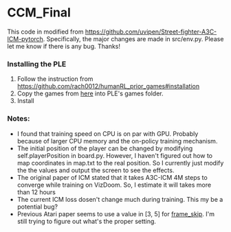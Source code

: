 # CCM_Final
This code in modified from https://github.com/uvipen/Street-fighter-A3C-ICM-pytorch. Specifically, the major changes are made in src/env.py. Please let me know if there is any bug. Thanks!

### Installing the PLE
1. Follow the instruction from https://github.com/rach0012/humanRL_prior_games#installation
2. Copy the games from [here](https://github.com/rach0012/humanRL_prior_games/tree/master/ple/games) into PLE's games folder.
3. Install

### Notes:
* I found that training speed on CPU is on par with GPU. Probably because of larger CPU memory and the on-policy training mechanism.
* The initial position of the player can be changed by modifying self.playerPosition in board.py. However, I haven't figured out how to map coordinates in map.txt to the real position. So I currently just modify the the values and output the screen to see the effects.
* The original paper of ICM stated that it takes A3C-ICM 4M steps to converge while training on VizDoom. So, I estimate it will takes more than 12 hours
* The current ICM loss dosen't change much during training. This my be a potential bug?
* Previous Atari paper seems to use a value in \[3, 5\] for [frame_skip](https://pygame-learning-environment.readthedocs.io/en/latest/modules/ple.html). I'm still trying to figure out what's the proper setting.
